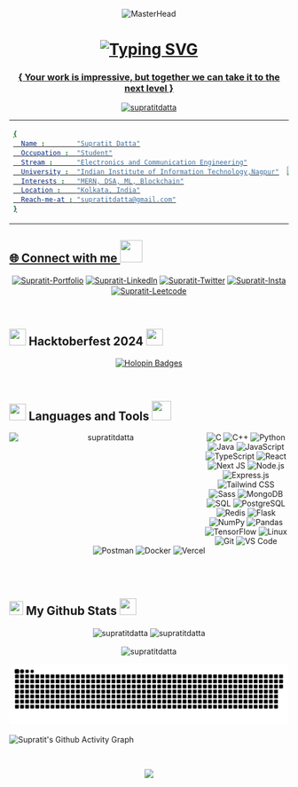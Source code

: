 <p align="center">
  <img src="https://firebasestorage.googleapis.com/v0/b/flexi-coding.appspot.com/o/dempgi7-520f8d5f-63d4-4453-8822-dbc149ae27f8.gif?alt=media&token=91c0c7b2-93c3-4029-b011-1a8703c5730d" alt="MasterHead">
</p>

<h1 align="center">
<a href="https://git.io/typing-svg" ><img src="https://readme-typing-svg.demolab.com?font=Fira+Code&pause=1000&width=435&lines=Hello+There+👋,+Supratit+this+side!!;Welcome+to+my+Github+Profile;I'm+a+3rd+Year+Undergraduate;And+a+Full+Stack+Developer;Hustling+to+Improve+day+by+day;Feel+free+to+explore+my+repositories!;Excited+to+see+you+soon!!+%E2%9D%A3%EF%B8%8F" alt="Typing SVG" />
</h1>

<h3 align="center">{ Your work is impressive, but together we can take it to the next level }</h3>

<p align="center">
  <img src="https://komarev.com/ghpvc/?username=supratitdatta&label=Profile%20views&color=0e75b6&style=flat" 
       alt="supratitdatta" height="30"/>
</p>

<table>
  <tr>
    <td>

```yaml
{
  Name :        "Supratit Datta"
  Occupation :  "Student"
  Stream :      "Electronics and Communication Engineering"
  University :  "Indian Institute of Information Technology,Nagpur"
  Interests :   "MERN, DSA, ML, Blockchain"
  Location :    "Kolkata, India"
  Reach-me-at : "supratitdatta@gmail.com"
}
```
</td>
<td>
  <img width="380" src="https://github.com/Anmol-Baranwal/Cool-GIFs-For-GitHub/assets/74038190/0c7eb6ed-663b-4ce4-bfbd-18239a38ba1b"/>
</td>

 </table> 

<h2 align="left">🌐 Connect with me <img src = "https://user-images.githubusercontent.com/74038190/219923809-b86dc415-a0c2-4a38-bc88-ad6cf06395a8.gif" width="40px" height="40px"></h2>
<p align="center">
<a href="https://supratitdatta-portfolio.vercel.app/" target="blank">
    <img align="center" src="https://img.shields.io/badge/Portfolio-%23000000.svg?style=for-the-badge&logo=vercel&logoColor=white" alt="Supratit-Portfolio" height="30" width="120" /></a>

<a href="https://www.linkedin.com/in/supratit-datta-1b902b258" target="blank">
    <img align="center" src="https://img.shields.io/badge/linkedin-%230077B5.svg?style=for-the-badge&logo=linkedin&logoColor=white" alt="Supratit-LinkedIn" height="30" width="120" /></a>
    
<a href="https://twitter.com/supratit_datta" target="blank">
    <img align="center" src="https://img.shields.io/badge/Twitter-%231DA1F2.svg?style=for-the-badge&logo=twitter&logoColor=white" alt="Supratit-Twitter" height="30" width="120" /></a>

<a href="https://www.instagram.com/its_supratit_here" target="blank">
    <img align="center" src="https://img.shields.io/badge/Instagram-%23E4405F.svg?style=for-the-badge&logo=Instagram&logoColor=white" alt="Supratit-Insta" height="30" width="120" /></a>

<a href="https://leetcode.com/u/Supratit_Datta/" target="blank">
    <img align="center" src="https://img.shields.io/badge/LeetCode-%23FFA116.svg?style=for-the-badge&logo=LeetCode&logoColor=white" alt="Supratit-Leetcode" height="30" width="120" /></a>

</p>

<br>
<h2 align="left"><img src="https://github.com/user-attachments/assets/578f739b-172a-4b8f-a1f6-648ba0b12af5" width="30px" height="30px" "> Hacktoberfest 2024 <img src="https://github.com/user-attachments/assets/0e8a5418-ffc3-440b-91df-b4cb3046d83f" width="30px" height="30px" ></h2>
<p align="center">
   <a href="https://holopin.io/@supratitdatta">
      <img src="https://holopin.me/supratitdatta" alt="Holopin Badges" width="full">
   </a>
</p>
<br>

<h2 align="left"><img src="https://user-images.githubusercontent.com/74038190/212284087-bbe7e430-757e-4901-90bf-4cd2ce3e1852.gif" width="30" height="30"/> Languages and Tools <img src="https://media.tenor.com/q4L3wKD-P7YAAAAi/hydra-we-bhack.gif" width="35" height="35"/></h2>

<p align="center">
    
<img align="left" src="https://user-images.githubusercontent.com/74038190/212750672-2f3f2b50-c84f-4ed8-a60a-849ae69ff9df.gif" alt="supratitdatta" height="200px" width="350px"/>

<div align="center">
  <img src="https://img.shields.io/badge/C-4B8BBE?style=for-the-badge&logo=c&logoColor=white" alt="C">
  <img src="https://img.shields.io/badge/C++-00599C?style=for-the-badge&logo=c%2B%2B&logoColor=white" alt="C++">
  <img src="https://img.shields.io/badge/Python-3776AB?style=for-the-badge&logo=python&logoColor=white" alt="Python">
  <img src="https://img.shields.io/badge/Java-F8981D?style=for-the-badge&logo=java&logoColor=white" alt="Java">
  <img src="https://img.shields.io/badge/JavaScript-F7DF1E?style=for-the-badge&logo=javascript&logoColor=black" alt="JavaScript">
  <img src="https://img.shields.io/badge/TypeScript-3178C6?style=for-the-badge&logo=typescript&logoColor=white" alt="TypeScript">
  <img src="https://img.shields.io/badge/React-61DAFB?style=for-the-badge&logo=react&logoColor=black" alt="React">
  <img src="https://img.shields.io/badge/Next-black?style=for-the-badge&logo=next.js&logoColor=white" alt="Next JS">
  <img src="https://img.shields.io/badge/Node.js-339933?style=for-the-badge&logo=node.js&logoColor=white" alt="Node.js">
  <img src="https://img.shields.io/badge/Express.js-000000?style=for-the-badge&logo=express&logoColor=white" alt="Express.js">
  <img src="https://img.shields.io/badge/Tailwind%20CSS-06B6D4?style=for-the-badge&logo=tailwind-css&logoColor=white" alt="Tailwind CSS">
  <img src="https://img.shields.io/badge/Sass-CC6699?style=for-the-badge&logo=sass&logoColor=white" alt="Sass">
  <img src="https://img.shields.io/badge/MongoDB-47A248?style=for-the-badge&logo=mongodb&logoColor=white" alt="MongoDB">
  <img src="https://img.shields.io/badge/SQL-4479A1?style=for-the-badge&logo=mysql&logoColor=white" alt="SQL">
  <img src="https://img.shields.io/badge/PostgreSQL-336791?style=for-the-badge&logo=postgresql&logoColor=white" alt="PostgreSQL">
  <img src="https://img.shields.io/badge/Redis-DC382D?style=for-the-badge&logo=redis&logoColor=white" alt="Redis">
  <img src="https://img.shields.io/badge/Flask-000000?style=for-the-badge&logo=flask&logoColor=white" alt="Flask">
  <img src="https://img.shields.io/badge/NumPy-013B6B?style=for-the-badge&logo=numpy&logoColor=white" alt="NumPy">
  <img src="https://img.shields.io/badge/Pandas-150458?style=for-the-badge&logo=pandas&logoColor=white" alt="Pandas">
  <img src="https://img.shields.io/badge/TensorFlow-FF6F00?style=for-the-badge&logo=tensorflow&logoColor=white" alt="TensorFlow">
  <img src="https://img.shields.io/badge/Linux-FCC624?style=for-the-badge&logo=linux&logoColor=black" alt="Linux">
  <img src="https://img.shields.io/badge/Git-F05032?style=for-the-badge&logo=git&logoColor=white" alt="Git">
  <img src="https://img.shields.io/badge/VS%20Code-0078D4?style=for-the-badge&logo=visual-studio-code&logoColor=white" alt="VS Code">
  <img src="https://img.shields.io/badge/Postman-FF6C37?style=for-the-badge&logo=postman&logoColor=white" alt="Postman">
  <img src="https://img.shields.io/badge/Docker-2496ED?style=for-the-badge&logo=docker&logoColor=white" alt="Docker">
  <img src="https://img.shields.io/badge/Vercel-000000?style=for-the-badge&logo=vercel&logoColor=white" alt="Vercel">
</div>


</p>

<br></br>

<h2 align="left"><img src = "https://www.svgrepo.com/show/475654/github-color.svg" width="25px" height="25px"> My Github Stats <img src = "https://media.tenor.com/LSHKMiRdLggAAAAi/statistics-trending-up.gif" width="30px" height="30px"></h2>

<div align="center">
<img align="center" src="https://github-readme-stats.vercel.app/api?username=supratitdatta&show_icons=true&locale=en&theme=transparent&show_icons=true" alt="supratitdatta" height="220px" width="400px"/>
  
<img align="center" src="https://github-readme-stats.vercel.app/api/top-langs?username=supratitdatta&show_icons=true&locale=en&layout=compact&theme=transparent&show_icons=true" alt="supratitdatta" height="220px" width="315px"/>
</div>
</p>

<p align="center">
<img align="center" src="https://github-readme-streak-stats.herokuapp.com/?user=supratitdatta&theme=transparent&show_icons=true" alt="supratitdatta" height="200px"/>
</p>

<p align="center"><img src="https://github.com/SupratitDatta/SupratitDatta/blob/output/github-snake.svg" alt="GitHub Snake"></p>

<p><img align="center" src="https://github-readme-activity-graph.vercel.app/graph?username=SupratitDatta&bg_color=020200&color=1f77b4&line=007acc&point=4c99cc&area=true&hide_border=true" alt="Supratit's Github Activity Graph"/></p>

<br>
<div>
<p align="center"><img src="https://capsule-render.vercel.app/api?type=waving&color=gradient&height=100&text=Thanks%20For%20Visiting&section=footer"/></p>
</div>
